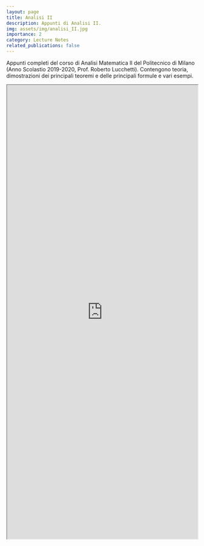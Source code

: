 ```yaml
---
layout: page
title: Analisi II
description: Appunti di Analisi II.
img: assets/img/analisi_II.jpg
importance: 2
category: Lecture Notes
related_publications: false
---
```


Appunti completi del corso di Analisi Matematica II del Politecnico di Milano (Anno Scolastio 2019-2020, Prof. Roberto Lucchetti). Contengono teoria, dimostrazioni dei principali teoremi e delle principali formule e vari esempi.

<iframe src="https://ravifrancesco.github.io/assets/pdf/analisi_II.pdf" width="100%" height="1200px">
  This browser does not support PDFs. Please download the PDF to view it: 
  <a href="https://ravifrancesco.github.io/assets/pdf/analisi_II.pdf">Download PDF</a>.
</iframe>
